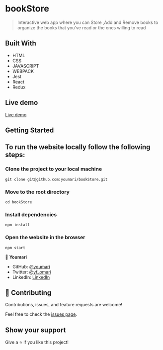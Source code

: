 # bookStore
> Interactive web app where you can Store ,Add and Remove books to organize the books that you've read or the ones willing to read

## Built With

- HTML
- CSS
- JAVASCRIPT
- WEBPACK
- Jest
- React
- Redux

## Live demo
 [Live demo](https://youmari-book-store.herokuapp.com/)

## Getting Started
## To run the website locally follow the following steps:

### Clone the project to your local machine
    git clone git@github.com:youmari/bookStore.git
### Move to the root directory 
    cd bookStore
### Install dependencies
    npm install
### Open the website in the browser
    npm start
    

👤 **Youmari**

- GitHub: [@youmari](https://github.com/youmari)
- Twitter: [@yf_omari](https://twitter.com/yf_omari)
- LinkedIn: [LinkedIn](https://www.linkedin.com/in/yassine-omari-945114190/)

## 🤝 Contributing

Contributions, issues, and feature requests are welcome!

Feel free to check the [issues page](../../issues/).

## Show your support

Give a ⭐️ if you like this project!